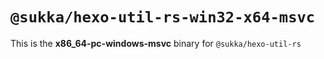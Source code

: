 # `@sukka/hexo-util-rs-win32-x64-msvc`

This is the **x86_64-pc-windows-msvc** binary for `@sukka/hexo-util-rs`
